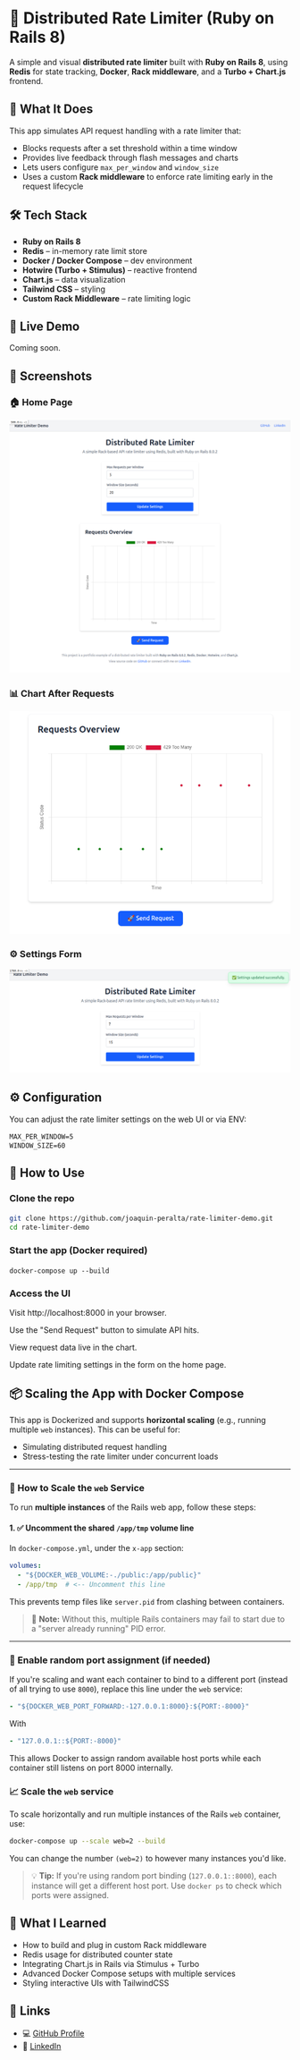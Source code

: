 # 🚦 Distributed Rate Limiter (Ruby on Rails 8)

A simple and visual **distributed rate limiter** built with **Ruby on Rails 8**, using **Redis** for state tracking, **Docker**, **Rack middleware**, and a **Turbo + Chart.js** frontend.

## 🧠 What It Does

This app simulates API request handling with a rate limiter that:

- Blocks requests after a set threshold within a time window
- Provides live feedback through flash messages and charts
- Lets users configure `max_per_window` and `window_size`
- Uses a custom **Rack middleware** to enforce rate limiting early in the request lifecycle

## 🛠️ Tech Stack

- **Ruby on Rails 8**
- **Redis** – in-memory rate limit store
- **Docker / Docker Compose** – dev environment
- **Hotwire (Turbo + Stimulus)** – reactive frontend
- **Chart.js** – data visualization
- **Tailwind CSS** – styling
- **Custom Rack Middleware** – rate limiting logic

## 🚀 Live Demo

Coming soon.

## 📸 Screenshots

### 🏠 Home Page
![Home Page](public/screenshots/screenshot-home.png)

### 📊 Chart After Requests
![Chart](public/screenshots/screenshot-chart.png)

### ⚙️ Settings Form
![Settings](public/screenshots/screenshot-settings.png)

## ⚙️ Configuration

You can adjust the rate limiter settings on the web UI or via ENV:

```env
MAX_PER_WINDOW=5
WINDOW_SIZE=60
```

## 🧪 How to Use

### Clone the repo

```bash
git clone https://github.com/joaquin-peralta/rate-limiter-demo.git
cd rate-limiter-demo
```

### Start the app (Docker required)
`docker-compose up --build`

### Access the UI
Visit http://localhost:8000 in your browser.

Use the "Send Request" button to simulate API hits.

View request data live in the chart.

Update rate limiting settings in the form on the home page.

## 📦 Scaling the App with Docker Compose

This app is Dockerized and supports **horizontal scaling** (e.g., running multiple `web` instances). This can be useful for:

- Simulating distributed request handling
- Stress-testing the rate limiter under concurrent loads

---

### 🔧 How to Scale the `web` Service

To run **multiple instances** of the Rails web app, follow these steps:

#### 1. ✅ Uncomment the shared `/app/tmp` volume line

In `docker-compose.yml`, under the `x-app` section:

```yaml
volumes:
  - "${DOCKER_WEB_VOLUME:-./public:/app/public}"
  - /app/tmp  # <-- Uncomment this line
```

This prevents temp files like `server.pid` from clashing between containers.

> 📌 **Note:** Without this, multiple Rails containers may fail to start due to a "server already running" PID error.

---

### 🔀 Enable random port assignment (if needed)

If you're scaling and want each container to bind to a different port (instead of all trying to use `8000`), replace this line under the `web` service:

```yaml
- "${DOCKER_WEB_PORT_FORWARD:-127.0.0.1:8000}:${PORT:-8000}"
```

With

```yaml
- "127.0.0.1::${PORT:-8000}"
```
This allows Docker to assign random available host ports while each container still listens on port 8000 internally.

### 📈 Scale the `web` service

To scale horizontally and run multiple instances of the Rails `web` container, use:

```bash
docker-compose up --scale web=2 --build
```

You can change the number `(web=2)` to however many instances you'd like.

> 💡 **Tip:** If you're using random port binding (`127.0.0.1::8000`), each instance will get a different host port. Use `docker ps` to check which ports were assigned.

## 🧠 What I Learned

- How to build and plug in custom Rack middleware
- Redis usage for distributed counter state
- Integrating Chart.js in Rails via Stimulus + Turbo
- Advanced Docker Compose setups with multiple services
- Styling interactive UIs with TailwindCSS

## 🔗 Links

- 💻 [GitHub Profile](https://github.com/joaquin-peralta)
- 🔗 [LinkedIn](https://linkedin.com/in/joaquin-peralta-1074291ba)
